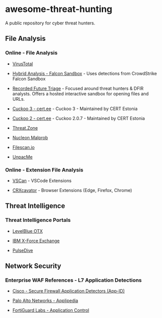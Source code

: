 # awesome-threat-hunting
A public repository for cyber threat hunters.

## File Analysis
### Online - File Analysis

- [VirusTotal](https://virustotal.com/)

- [Hybrid Analysis - Falcon Sandbox](https://hybrid-analysis.com/) - Uses detections from CrowdStrike Falcon Sandbox

- [Recorded Future Triage](https://tria.ge/) - Focused around threat hunters & DFIR analysts. Offers a hosted interactive sandbox for opening files and URLs. 

- [Cuckoo 3 - cert.ee](https://cuckoo-hatch.cert.ee/) - Cuckoo 3 - Maintained by CERT Estonia 

- [Cuckoo 2 - cert.ee](https://cuckoo.cert.ee/) - Cuckoo 2.0.7 - Maintained by CERT Estonia

- [Threat.Zone](https://app.threat.zone/)

- [Nucleon Malprob](https://malprob.io/)

- [Filescan.io](https://www.filescan.io/scan) 

- [UnpacMe](https://www.unpac.me/)

### Online - Extension File Analysis

- [VSCan](https://vscan.dev/) - VSCode Extensions 

- [CRXcavator](https://crxcavator.io/) - Browser Extensions (Edge, Firefox, Chrome)

## Threat Intelligence

### Threat Intelligence Portals

- [LevelBlue OTX](https://otx.alienvault.com/)

- [IBM X-Force Exchange](https://exchange.xforce.ibmcloud.com/)

- [PulseDive](https://pulsedive.com/)

## Network Security

### Enterprise WAF References - L7 Application Detections

- [Cisco - Secure Firewall Application Detectors (App-ID)](https://appid.cisco.com)

- [Palo Alto Networks - Applipedia](https://applipedia.paloaltonetworks.com/)

- [FortiGuard Labs - Application Control](https://www.fortiguard.com/appcontrol)

